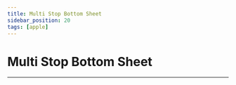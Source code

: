 ```yaml
---
title: Multi Stop Bottom Sheet
sidebar_position: 20
tags: [apple]
---
```


# Multi Stop Bottom Sheet



------
